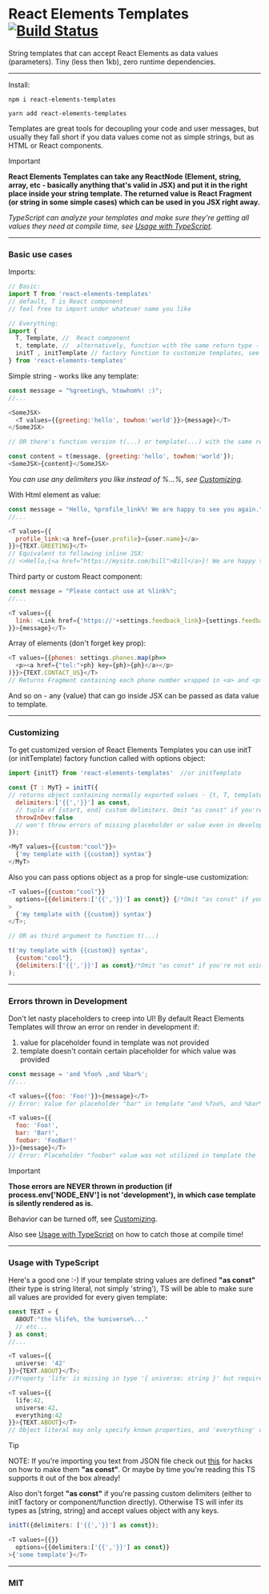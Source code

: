 # React Elements Templates [![Build Status](https://travis-ci.com/pavloDeshko/react-elements-templates.svg?branch=main)](https://travis-ci.com/pavloDeshko/react-elements-templates) 
String templates that can accept React Elements as data values (parameters). 
Tiny (less then 1kb), zero runtime dependencies.
___
Install:
```
npm i react-elements-templates
```

```
yarn add react-elements-templates
```

Templates are great tools for decoupling your code and user messages, but usually they fall short if you data values come not as simple strings, but as HTML or React components.
> [!IMPORTANT]
> __React Elements Templates can take any ReactNode (Element, string, array, etc - basically anything that's valid in JSX) and put it in the right place inside your string template. The returned value is React Fragment (or string in some simple cases) which can be used in you JSX right away.__

_TypeScript can analyze your templates and make sure they're getting all values they need at compile time, see [Usage with TypeScript](#usage-with-typescript)._
___
### Basic use cases
Imports:
```javascript
// Basic:
import T from 'react-elements-templates'
// default, T is React component
// feel free to import under whatever name you like

// Everything:
import {
  T, Template, //  React component
  t, template, //  alternatively, function with the same return type - use whatever feels best
  initT , initTemplate // factory function to customize templates, see below
} from 'react-elements-templates'
```

Simple string - works like any template:
```javascript
const message = "%greeting%, %towhom%! :)";
//...

<SomeJSX>
  <T values={{greeting:'hello', towhom:'world'}}>{message}</T>
</SomeJSX>

// OR there's function version t(...) or template(...) with the same return signature. Use whatever feels best for your code.

const content = t(message, {greeting:'hello', towhom:'world'});
<SomeJSX>{content}</SomeJSX>
```
_You can use any delimiters you like instead of %...%, see [Customizing](#customizing)._  

With Html element as value:
```javascript
const message = "Hello, %profile_link%! We are happy to see you again.";
//...

<T values={{
  profile_link:<a href={user.profile}>{user.name}</a>
}}>{TEXT.GREETING}</T>
// Equivalent to following inline JSX: 
// <>Hello,{<a href="https://mysite.com/bill">Bill</a>}! We are happy to see you again.</>
```

Third party or custom React component:
```javascript
const message = "Please contact use at %link%";
//...

<T values={{
  link: <Link href={'https://'+settings.feedback_link}>{settings.feedback_link_text}</Link>
}}>{message}</T>
```

Array of elements (don't forget key prop):
```javascript
<T values={{phones: settings.phones.map(ph=>
  <p><a href={"tel:"+ph} key={ph}>{ph}</a></p>
)}}>{TEXT.CONTACT_US}</T>
// Returns Fragment containing each phone number wrapped in <a> and <p> elements
```
And so on - any {value} that can go inside JSX can be passed as data value to template.
___
### Customizing

To get customized version of React Elements Templates you can use initT (or initTemplate) factory function called with options object:

```javascript
import {initT} from 'react-elements-templates'  //or initTemplate

const {T : MyT} = initT({ 
// returns object containing normally exported values - {t, T, template, Template} - now customized
  delimiters:['{{','}}'] as const, 
  // tuple of [start, end] custom delimiters. Omit "as const" if you're not using TypeScript, see below
  throwInDev:false 
  // won't throw errors of missing placeholder or value even in development, see below
});

<MyT values={{custom:"cool"}}>
  {'my template with {{custom}} syntax'}
</MyT>
```

Also you can pass options object as a prop for single-use customization:
```javascript
<T values={{custom:"cool"}}
  options={{delimiters:['{{','}}'] as const}} {/*Omit "as const" if you're not using TypeScript, see below*/}
>
  {'my template with {{custom}} syntax'}
</T>;

// OR as third argument to function t(...)

t('my template with {{custom}} syntax',
  {custom:"cool"},
  {delimiters:['{{','}}'] as const}/*Omit "as const" if you're not using TypeScript, see below*/
);
```
___
### Errors thrown in Development

Don't let nasty placeholders to creep into UI!
By default React Elements Templates will throw an error on render in development if:
  1. value for placeholder found in template was not provided
  2. template doesn't contain certain placeholder for which value was provided


```javascript
const message = 'and %foo% ,and %bar%';
//...

<T values={{foo: 'Foo!'}}>{message}</T>
// Error: Value for placeholder "bar" in template "and %foo%, and %bar%" was not provided.

<T values={{
  foo: 'Foo!',
  bar: 'Bar!',
  foobar: 'FooBar!'
}}>{message}</T>
// Error: Placeholder "foobar" value was not utilized in template the 'and %foo% ,and %bar%'.
```
> [!IMPORTANT]
>__Those errors are NEVER thrown in production (if process.env['NODE_ENV'] is not 'development'), in which case template is silently rendered as is.__

Behavior can be turned off, see [Customizing](#customizing).  

Also see [Usage with TypeScript](#usage-with-typescript) on how to catch those at compile time!
___
### Usage with TypeScript

Here's a good one :-)
If your template string values are defined __"as const"__ (their type is string literal, not simply 'string'), TS will be able to make sure all values are provided for every given template:
```typescript
const TEXT = {
  ABOUT:"the %life%, the %universe%..."
  // etc...
} as const;
//...

<T values={{
  universe: '42'
}}>{TEXT.ABOUT}</T>;
//Property 'life' is missing in type '{ universe: string }' but required in type '{ life: ReactNode; universe: ReactNode }'.

<T values={{
  life:42,
  universe:42, 
  everything:42
}}>{TEXT.ABOUT}</T>
// Object literal may only specify known properties, and 'everything' does not exist in type '{ life: ReactNode; universe: ReactNode }'.
```
> [!TIP]
> NOTE: If you're importing you text from JSON file check out [this](https://github.com/microsoft/TypeScript/issues/32063#issuecomment-800162987) <a> for hacks on how to make them __"as const"__. Or maybe by time you're reading this TS supports it out of the box already!

Also don't forget __"as const"__ if you're passing custom delimiters (either to initT factory or component/function directly). Otherwise TS will infer its types as [string, string] and accept values object with any keys.
```typescript
initT({delimiters: ['{{','}}'] as const});

<T values={{}}
  options={{delimiters:['{{','}}'] as const}}
>{'some template'}</T>
```
___
### MIT